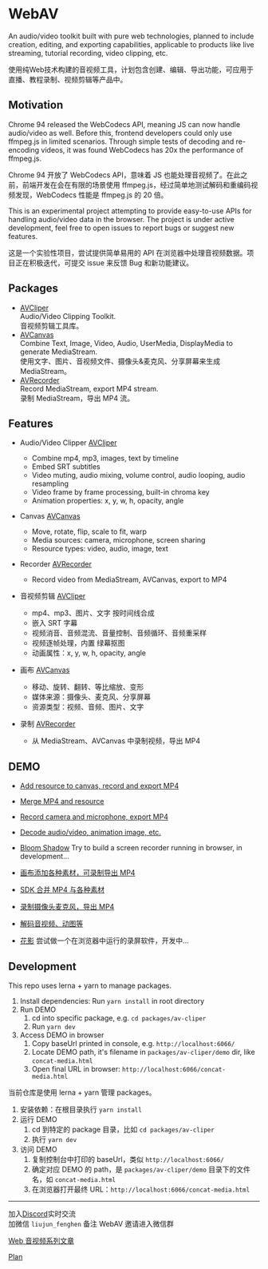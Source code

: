 # WebAV
An audio/video toolkit built with pure web technologies, planned to include creation, editing, and exporting capabilities, applicable to products like live streaming, tutorial recording, video clipping, etc.  

使用纯Web技术构建的音视频工具，计划包含创建、编辑、导出功能，可应用于直播、教程录制、视频剪辑等产品中。  

## Motivation
Chrome 94 released the WebCodecs API, meaning JS can now handle audio/video as well. Before this, frontend developers could only use ffmpeg.js in limited scenarios. Through simple tests of decoding and re-encoding videos, it was found WebCodecs has 20x the performance of ffmpeg.js.  

Chrome 94 开放了 WebCodecs API，意味着 JS 也能处理音视频了。在此之前，前端开发在会在有限的场景使用 ffmpeg.js，经过简单地测试解码和重编码视频发现，WebCodecs 性能是 ffmpeg.js 的 20 倍。  

This is an experimental project attempting to provide easy-to-use APIs for handling audio/video data in the browser. The project is under active development, feel free to open issues to report bugs or suggest new features.  

这是一个实验性项目，尝试提供简单易用的 API 在浏览器中处理音视频数据。项目正在积极迭代，可提交 issue 来反馈 Bug 和新功能建议。  


## Packages
- [AVCliper](packages/av-cliper/README.md)  
  Audio/Video Clipping Toolkit.  
  音视频剪辑工具库。 
- [AVCanvas](packages/av-canvas/README.md)  
  Combine Text, Image, Video, Audio, UserMedia, DisplayMedia to generate MediaStream.  
  使用文字、图片、音视频文件、摄像头&麦克风、分享屏幕来生成 MediaStream。  
- [AVRecorder](packages/av-recorder/README.md)  
  Record MediaStream, export MP4 stream.  
  录制 MediaStream，导出 MP4 流。  

## Features
- Audio/Video Clipper [AVCliper](packages/av-cliper/README.md)
  - Combine mp4, mp3, images, text by timeline  
  - Embed SRT subtitles
  - Video muting, audio mixing, volume control, audio looping, audio resampling
  - Video frame by frame processing, built-in chroma key
  - Animation properties: x, y, w, h, opacity, angle
- Canvas [AVCanvas](packages/av-canvas/README.md) 
  - Move, rotate, flip, scale to fit, warp
  - Media sources: camera, microphone, screen sharing
  - Resource types: video, audio, image, text
- Recorder [AVRecorder](packages/av-recorder/README.md)
  - Record video from MediaStream, AVCanvas, export to MP4

- 音视频剪辑 [AVCliper](packages/av-cliper/README.md)
  - mp4、mp3、图片、文字 按时间线合成 
  - 嵌入 SRT 字幕
  - 视频消音、音频混流、音量控制、音频循环、音频重采样
  - 视频逐帧处理，内置 绿幕抠图
  - 动画属性：x, y, w, h, opacity, angle
- 画布 [AVCanvas](packages/av-canvas/README.md)
  - 移动、旋转、翻转、等比缩放、变形
  - 媒体来源：摄像头、麦克风、分享屏幕
  - 资源类型：视频、音频、图片、文字
- 录制 [AVRecorder](packages/av-recorder/README.md)
  - 从 MediaStream、AVCanvas 中录制视频，导出 MP4


## DEMO
- [Add resource to canvas, record and export MP4](https://hughfenghen.github.io/WebAV/demo/record-avcanvas.html)
- [Merge MP4 and resource](https://hughfenghen.github.io/WebAV/demo/concat-media.html) 
- [Record camera and microphone, export MP4](https://hughfenghen.github.io/WebAV/demo/record-usermedia.html)
- [Decode audio/video, animation image, etc.](https://hughfenghen.github.io/WebAV/demo/decode-media.html)
- [Bloom Shadow](https://github.com/hughfenghen/bloom-shadow) Try to build a screen recorder running in browser, in development...


- [画布添加各种素材，可录制导出 MP4](https://hughfenghen.github.io/WebAV/demo/record-avcanvas.html)
- [SDK 合并 MP4 与各种素材](https://hughfenghen.github.io/WebAV/demo/concat-media.html)
- [录制摄像头麦克风，导出 MP4](https://hughfenghen.github.io/WebAV/demo/record-usermedia.html)
- [解码音视频、动图等](https://hughfenghen.github.io/WebAV/demo/decode-media.html)
- [花影](https://github.com/hughfenghen/bloom-shadow) 尝试做一个在浏览器中运行的录屏软件，开发中...

## Development
This repo uses lerna + yarn to manage packages.
1. Install dependencies: Run `yarn install` in root directory
2. Run DEMO
   1. cd into specific package, e.g. `cd packages/av-cliper` 
   2. Run `yarn dev`
3. Access DEMO in browser
   1. Copy baseUrl printed in console, e.g. `http://localhost:6066/`
   2. Locate DEMO path, it's filename in `packages/av-cliper/demo` dir, like `concat-media.html`
   3. Open final URL in browser: `http://localhost:6066/concat-media.html`

当前仓库是使用 lerna + yarn 管理 packages。  
1. 安装依赖：在根目录执行 `yarn install`  
2. 运行 DEMO
   1. cd 到特定的 package 目录，比如 `cd packages/av-cliper`
   2. 执行 `yarn dev`
3. 访问 DEMO
   1. 复制控制台中打印的 baseUrl，类似 `http://localhost:6066/`
   2. 确定对应 DEMO 的 path，是 `packages/av-cliper/demo` 目录下的文件名，如 `concat-media.html`
   3. 在浏览器打开最终 URL：`http://localhost:6066/concat-media.html`

---

加入[Discord](https://discord.gg/7g3tg6jHnE)实时交流  
加微信 `liujun_fenghen` 备注 WebAV 邀请进入微信群  

[Web 音视频系列文章](https://hughfenghen.github.io/tag/WebAV/)  

[Plan](./plan.md)
